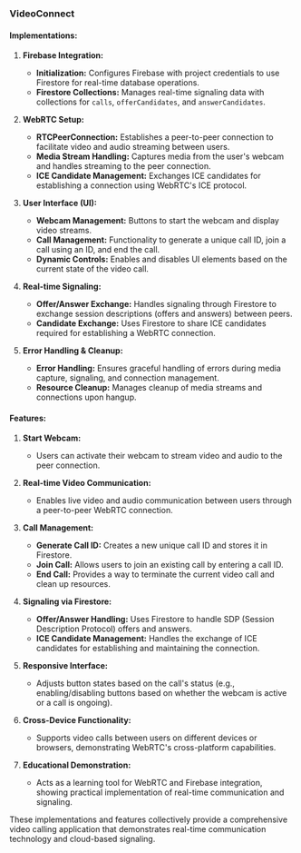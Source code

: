 ### **VideoConnect**

#### **Implementations:**

1. **Firebase Integration:**
   - **Initialization:** Configures Firebase with project credentials to use Firestore for real-time database operations.
   - **Firestore Collections:** Manages real-time signaling data with collections for `calls`, `offerCandidates`, and `answerCandidates`.

2. **WebRTC Setup:**
   - **RTCPeerConnection:** Establishes a peer-to-peer connection to facilitate video and audio streaming between users.
   - **Media Stream Handling:** Captures media from the user's webcam and handles streaming to the peer connection.
   - **ICE Candidate Management:** Exchanges ICE candidates for establishing a connection using WebRTC's ICE protocol.

3. **User Interface (UI):**
   - **Webcam Management:** Buttons to start the webcam and display video streams.
   - **Call Management:** Functionality to generate a unique call ID, join a call using an ID, and end the call.
   - **Dynamic Controls:** Enables and disables UI elements based on the current state of the video call.

4. **Real-time Signaling:**
   - **Offer/Answer Exchange:** Handles signaling through Firestore to exchange session descriptions (offers and answers) between peers.
   - **Candidate Exchange:** Uses Firestore to share ICE candidates required for establishing a WebRTC connection.

5. **Error Handling & Cleanup:**
   - **Error Handling:** Ensures graceful handling of errors during media capture, signaling, and connection management.
   - **Resource Cleanup:** Manages cleanup of media streams and connections upon hangup.

#### **Features:**

1. **Start Webcam:**
   - Users can activate their webcam to stream video and audio to the peer connection.

2. **Real-time Video Communication:**
   - Enables live video and audio communication between users through a peer-to-peer WebRTC connection.

3. **Call Management:**
   - **Generate Call ID:** Creates a new unique call ID and stores it in Firestore.
   - **Join Call:** Allows users to join an existing call by entering a call ID.
   - **End Call:** Provides a way to terminate the current video call and clean up resources.

4. **Signaling via Firestore:**
   - **Offer/Answer Handling:** Uses Firestore to handle SDP (Session Description Protocol) offers and answers.
   - **ICE Candidate Management:** Handles the exchange of ICE candidates for establishing and maintaining the connection.

5. **Responsive Interface:**
   - Adjusts button states based on the call's status (e.g., enabling/disabling buttons based on whether the webcam is active or a call is ongoing).

6. **Cross-Device Functionality:**
   - Supports video calls between users on different devices or browsers, demonstrating WebRTC's cross-platform capabilities.

7. **Educational Demonstration:**
   - Acts as a learning tool for WebRTC and Firebase integration, showing practical implementation of real-time communication and signaling.

These implementations and features collectively provide a comprehensive video calling application that demonstrates real-time communication technology and cloud-based signaling.
